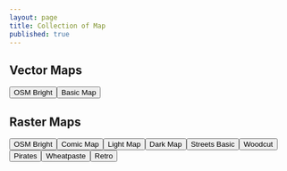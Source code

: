 ```yaml
---
layout: page
title: Collection of Map
published: true
---
```


## Vector Maps

<div id="vector-map" class="map-preview"></div>

<div id="map-container">
	<button id="vector-osm-bright" class="map-button">OSM Bright</button
	><button id="vector-osm-basic" class="map-button">Basic Map</button>
</div>

<script src='https://api.tiles.mapbox.com/mapbox-gl-js/v0.12.1/mapbox-gl.js'></script>
<link href='https://api.tiles.mapbox.com/mapbox-gl-js/v0.12.1/mapbox-gl.css' rel='stylesheet' />

<script>
	mapboxgl.accessToken = 'pk.eyJ1IjoibW9yZ2Vua2FmZmVlIiwiYSI6IjIzcmN0NlkifQ.0LRTNgCc-envt9d5MzR75w';
	var brightMap = new mapboxgl.Map({
		    container: 'vector-map',
		    style: '/styles/bright-v8.json',
		    center: [8.5456, 47.3739],
		    zoom: 11
	}).addControl(new mapboxgl.Navigation({position: 'top-left'}));

	var bright = document.getElementById("vector-osm-bright");
	bright.onclick = function(e) {
		e.preventDefault();
        e.stopPropagation();
        var brightMap = new mapboxgl.Map({
		    container: 'vector-map',
		    style: '/styles/bright-v8.json',
		    center: [8.5456, 47.3739],
		    zoom: 11
		}).addControl(new mapboxgl.Navigation({position: 'top-left'}));
	}
	var basic = document.getElementById("vector-osm-basic");
	basic.onclick = function(e) {
		e.preventDefault();
        e.stopPropagation();
        var basicMap = new mapboxgl.Map({
		    container: 'vector-map',
		    style: '/styles/basic-v8.json',
		    center: [8.5456, 47.3739],
		    zoom: 11
		}).addControl(new mapboxgl.Navigation({position: 'top-left'}));
	}
</script>

## Raster Maps

<div id="raster-map" class="map-preview"></div>
<div id="map-container">
	<button id="raster-osm-bright" class="map-button">OSM Bright</button
	><button id="comic-map" class="map-button">Comic Map</button
	><button id="light-map" class="map-button">Light Map</button
	><button id="dark-map" class="map-button">Dark Map</button
	><button id="streets-basic" class="map-button">Streets Basic</button
	><button id="woodcut" class="map-button">Woodcut</butto><button id="pirates" class="map-button">Pirates</button
	><button id="wheatpaste" class="map-button">Wheatpaste</button
	><button id="retro" class="map-button">Retro</button>
</div>

<script src="http://cdn.leafletjs.com/leaflet/v0.7.7/leaflet.js"></script>
<link rel="stylesheet" href="http://cdn.leafletjs.com/leaflet/v0.7.7/leaflet.css" />

<script>
var map = L.map('raster-map').setView([47.3739, 8.5456], 13);
var layer = L.tileLayer('http://klokantech-{s}.tileserver.com/osm-bright/{z}/{x}/{y}.png?key=WQ5sRntXphOrWgesmtmU', 
	{
		id: 'MapID', 
		attribution: '© <a href="http://www.openstreetmap.org/copyright">OpenStreetMap contributors</a>',
		subdomains: '0123'
	}
).addTo(map);

addClickListener('raster-osm-bright', 'http://klokantech-{s}.tileserver.com/osm-bright/{z}/{x}/{y}.png?key=WQ5sRntXphOrWgesmtmU');
addClickListener('comic-map', 'http://rastertiles.osm2vectortiles.org/comic/{z}/{x}/{y}.png');
addClickListener('light-map', 'http://rastertiles.osm2vectortiles.org/light/{z}/{x}/{y}.png');
addClickListener('dark-map', 'http://rastertiles.osm2vectortiles.org/dark/{z}/{x}/{y}.png');
addClickListener('streets-basic', 'http://klokantech-{s}.tileserver.com/streets-basic/{z}/{x}/{y}.png?key=WQ5sRntXphOrWgesmtmU');
addClickListener('woodcut', 'http://rastertiles.osm2vectortiles.org/woodcut/{z}/{x}/{y}.png');
addClickListener('pirates', 'http://rastertiles.osm2vectortiles.org/pirates/{z}/{x}/{y}.png');
addClickListener('wheatpaste', 'http://rastertiles.osm2vectortiles.org/wheatpaste/{z}/{x}/{y}.png');
addClickListener('retro', 'http://klokantech-{s}.tileserver.com/retro/{z}/{x}/{y}.png?key=WQ5sRntXphOrWgesmtmU');

function addClickListener(name, url) {
	var mapButton = document.getElementById(name);
	mapButton.onclick = function(e) {
		e.preventDefault();
	    e.stopPropagation();
	    layer.setUrl(url);
	}
}
</script>
